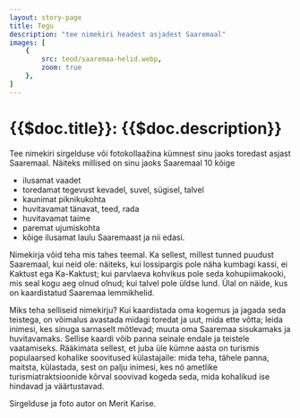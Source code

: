 ```yaml
---
layout: story-page
title: Tegu
description: "tee nimekiri headest asjadest Saaremaal"
images: [
    {
        src: teod/saaremaa-helid.webp,
        zoom: true
    },
]
---
```


# {{$doc.title}}: {{$doc.description}}

Tee nimekiri sirgelduse või fotokollaažina kümnest sinu jaoks toredast asjast Saaremaal. Näiteks millised on sinu jaoks Saaremaal 10 kõige 
- ilusamat vaadet
- toredamat tegevust kevadel, suvel, sügisel, talvel
- kaunimat piknikukohta
- huvitavamat tänavat, teed, rada
- huvitavamat taime
- paremat ujumiskohta
- kõige ilusamat laulu Saaremaast
ja nii edasi.

Nimekirja võid teha mis tahes teemal. Ka sellest, millest tunned puudust Saaremaal, kui neid ole: näiteks, kui lossipargis pole näha kumbagi kassi, ei Kaktust ega Ka-Kaktust; kui parvlaeva kohvikus pole seda kohupiimakooki, mis seal kogu aeg olnud olnud; kui talvel pole üldse lund. Ülal on näide, kus on kaardistatud Saaremaa lemmikhelid. 

Miks teha selliseid nimekirju? Kui kaardistada oma kogemus ja jagada seda teistega, on võimalus avastada midagi toredat ja uut, mida ette võtta; leida inimesi, kes sinuga sarnaselt mõtlevad; muuta oma Saaremaa sisukamaks ja huvitavamaks. Sellise kaardi võib panna seinale endale ja teistele vaatamiseks. Rääkimata sellest, et juba üle kümne aasta on turismis populaarsed kohalike soovitused külastajaile: mida teha, tähele panna, maitsta, külastada, sest on palju inimesi, kes nö ametlike turismiatraktsioonide kõrval soovivad kogeda seda, mida kohalikud ise hindavad ja väärtustavad.

Sirgelduse ja foto autor on Merit Karise.




<!-- <details-wrapper summary="Lisaks" icon="icon-park-outline:six-points">


</details-wrapper> -->

